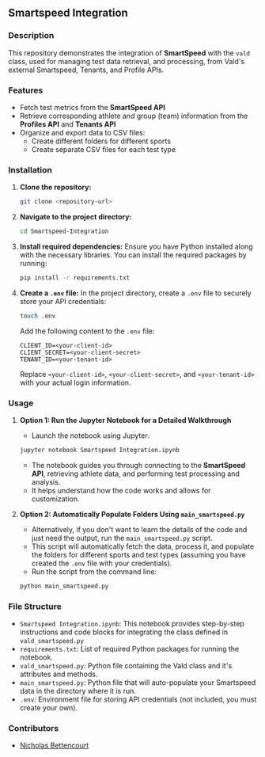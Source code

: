 ## Smartspeed Integration

### Description
This repository demonstrates the integration of **SmartSpeed** with the `vald` class, used for managing test data retrieval, and processing, from Vald's external Smartspeed, Tenants, and Profile APIs. 

### Features
- Fetch test metrics from the **SmartSpeed API**
- Retrieve corresponding athlete and group (team) information from the **Profiles API** and **Tenants API**
- Organize and export data to CSV files:
    - Create different folders for different sports
    - Create separate CSV files for each test type

### Installation

1. **Clone the repository:**
    ```bash
    git clone <repository-url>
    ```

2. **Navigate to the project directory:**
    ```bash
    cd Smartspeed-Integration
    ```

3. **Install required dependencies:**
    Ensure you have Python installed along with the necessary libraries. You can install the required packages by running:
    ```bash
    pip install -r requirements.txt
    ```

4. **Create a `.env` file:**
    In the project directory, create a `.env` file to securely store your API credentials:
    ```bash
    touch .env
    ```

    Add the following content to the `.env` file:
    ```
    CLIENT_ID=<your-client-id>
    CLIENT_SECRET=<your-client-secret>
    TENANT_ID=<your-tenant-id>
    ```

    Replace `<your-client-id>`, `<your-client-secret>`, and `<your-tenant-id>` with your actual login information.

### Usage

1. **Option 1: Run the Jupyter Notebook for a Detailed Walkthrough**
    - Launch the notebook using Jupyter:
    ```bash
    jupyter notebook Smartspeed Integration.ipynb
    ```
    - The notebook guides you through connecting to the **SmartSpeed API**, retrieving athlete data, and performing test processing and analysis.
    - It helps understand how the code works and allows for customization.

2. **Option 2: Automatically Populate Folders Using `main_smartspeed.py`**
    - Alternatively, if you don't want to learn the details of the code and just need the output, run the `main_smartspeed.py` script.
    - This script will automatically fetch the data, process it, and populate the folders for different sports and test types (assuming you have created the `.env` file with your credentials).
    - Run the script from the command line:
    ```bash
    python main_smartspeed.py
    ```

### File Structure
- `Smartspeed Integration.ipynb`: This notebook provides step-by-step instructions and code blocks for integrating the class defined in `vald_smartspeed.py`
- `requirements.txt`: List of required Python packages for running the notebook.
- `vald_smartspeed.py`: Python file containing the Vald class and it's attributes and methods. 
- `main_smartspeed.py`: Python file that will auto-populate your Smartspeed data in the directory where it is run.
- `.env`: Environment file for storing API credentials (not included, you must create your own).



### Contributors
- [Nicholas Bettencourt](https://github.com/nbetts2020)
